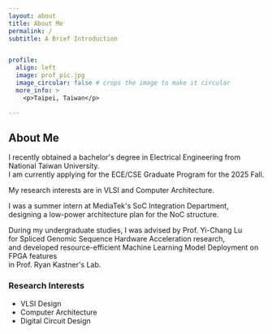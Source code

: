 ```yaml
---
layout: about
title: About Me
permalink: /
subtitle: A Brief Introduction


profile:
  align: left
  image: prof_pic.jpg
  image_circular: false # crops the image to make it circular
  more_info: >
    <p>Taipei, Taiwan</p>

---
```

## About Me

I recently obtained a bachelor's degree in Electrical Engineering from National Taiwan University.  
I am currently applying for the ECE/CSE Graduate Program for the 2025 Fall.  

My research interests are in VLSI and Computer Architecture.  

I was a summer intern at MediaTek's SoC Integration Department,  
designing a low-power architecture plan for the NoC structure.  

During my undergraduate studies, I was advised by Prof. Yi-Chang Lu  
for Spliced Genomic Sequence Hardware Acceleration research,  
and developed resource-efficient Machine Learning Model Deployment on FPGA features  
in Prof. Ryan Kastner's Lab.

### Research Interests
* VLSI Design
* Computer Architecture
* Digital Circuit Design


